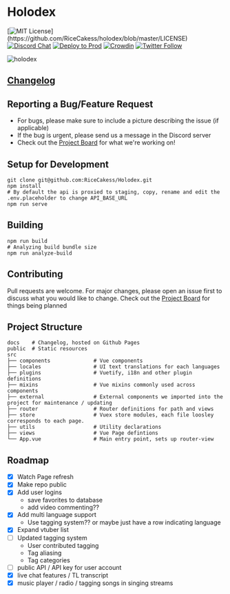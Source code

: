 # Holodex

[![MIT License](https://img.shields.io/apm/l/atomic-design-ui.svg?)](https://github.com/RiceCakess/holodex/blob/master/LICENSE)
[![Discord Chat](https://img.shields.io/discord/796190073271353385.svg)](https://discord.gg/jctkgHBt4b)
[![Deploy to Prod](https://github.com/RiceCakess/holoclips/workflows/Deploy%20to%20production/badge.svg)](https://github.com/RiceCakess/holoclips/actions?query=workflow%3A%22Deploy+to+production%22)
[![Crowdin](https://badges.crowdin.net/holodex/localized.svg)](https://crowdin.com/project/holodex)
[![Twitter Follow](https://img.shields.io/twitter/follow/holodex?style=social)](https://twitter.com/holodex)

![holodex](https://github.com/RiceCakess/Holodex/blob/dev/public/img/intro-promo.jpg)

## [Changelog](https://github.com/HolodexNet/Holodex/blob/dev/docs/CHANGELOG.md)

## Reporting a Bug/Feature Request

- For bugs, please make sure to include a picture describing the issue (if applicable)
- If the bug is urgent, please send us a message in the Discord server
- Check out the [Project Board](https://github.com/RiceCakess/Holodex/projects) for what we're working on!

## Setup for Development

```
git clone git@github.com:RiceCakess/Holodex.git
npm install
# By default the api is proxied to staging, copy, rename and edit the .env.placeholder to change API_BASE_URL
npm run serve
```

## Building

```
npm run build
# Analyzing build bundle size
npm run analyze-build
```

## Contributing

Pull requests are welcome. For major changes, please open an issue first to discuss what you would like to change.
Check out the [Project Board](https://github.com/RiceCakess/Holodex/projects) for things being planned

## Project Structure

```
docs    # Changelog, hosted on Github Pages
public  # Static resources
src
├── components              # Vue components
├── locales                 # UI text translations for each languages
├── plugins                 # Vuetify, i18n and other plugin definitions
├── mixins                  # Vue mixins commonly used across components
├── external                # External components we imported into the project for maintenance / updating
├── router                  # Router definitions for path and views
├── store                   # Vuex store modules, each file loosley corresponds to each page.
├── utils                   # Utility declarations
├── views                   # Vue Page defintions
└── App.vue                 # Main entry point, sets up router-view
```

## Roadmap

- [x] Watch Page refresh
- [x] Make repo public
- [x] Add user logins
  - save favorites to database
  - add video commenting??
- [x] Add multi language support
  - Use tagging system?? or maybe just have a row indicating language
- [x] Expand vtuber list
- [ ] Updated tagging system
  - User contributed tagging
  - Tag aliasing
  - Tag categories
- [ ] public API / API key for user account
- [x] live chat features / TL transcript
- [x] music player / radio / tagging songs in singing streams
